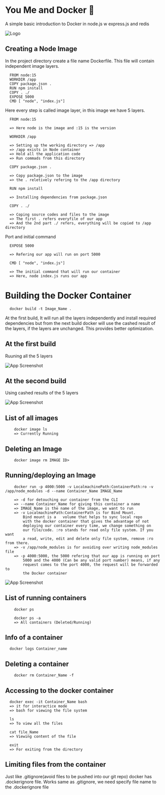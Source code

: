 # You Me and Docker 🐳

A simple basic introduction to Docker in node.js w express.js and redis

![Logo](https://logos-world.net/wp-content/uploads/2021/02/Docker-Logo-2015-2017.png)

## Creating a Node Image

In the project directory create a file name Dockerfile. This file will contain independent image 
layers. 

```
  FROM node:15
  WORKDIR /app  
  COPY package.json .
  RUN npm install
  COPY . ./
  EXPOSE 5000
  CMD [ "node", "index.js"]
```
Here every step is called image layer, in this image we have 5 layers. 

```
  FROM node:15

  => Here node is the image and :15 is the version
```
```
  WORKDIR /app 

  => Setting up the working directory => /app
  => /app exists in Node container
  => Hold all the application code
  => Run commads from this directory
```
```
  COPY package.json .

  => Copy package.json to the image 
  => the . reletively refering to the /app directory 
```
```
  RUN npm install

  => Installing dependencies from package.json
```
```
  COPY . ./

  => Coping source codes and files to the image
  => The first . refers everyfile of our app
  => And the 2nd part ./ refers, everything will be copied to /app directory
```

Port and initial command
```
  EXPOSE 5000

  => Refering our app will run on port 5000
```
```
  CMD [ "node", "index.js"]

  => The initial command that will run our container
  => Here, node index.js runs our app
```


# Building the Docker Container
```
  docker build -t Image_Name .
```

At the first build, It will run all the layers independently and install required dependencies but 
from the next build docker will use the cashed result of the layers, if the layers are unchanged. 
This provides better optimization.



## At the first build
Ruuning all the 5 layers

![App Screenshot](https://i.ibb.co/G5t5KbC/dc3.jpg)

## At the second build
Using cashed results of the 5 layers

![App Screenshot](https://i.ibb.co/yn1NStg/dc2.png)

## List of all images
```
    docker image ls
    => Currently Running
```


## Deleting an Image
```
    docker image rm IMAGE ID>
```


## Running/deploying an Image
```
    docker run -p 4000:5000 -v LocalmachinePath:ContainerPath:ro -v /app/node_modules -d --name Container_Name IMAGE_Name

    => -d for detouching our container from the CLI 
    => --name Container_Name for giving this container a name
    => IMAGE_Name is the name of the image, we want to run
    => -v LocalmachinePath:ContainerPath is for Bind Mount. 
        Bind mount is a   volume that helps to sync local repo 
        with the docker container that gives the advantage of not
        deploying our container every time, we change something on 
        our file/code. :ro stands for read only file system. If you want 
        a read, write, edit and delete only file system, remove :ro from there.
    => -v /app/node_modules is for avoiding over writing node_modules file
    => -p 4000:5000, the 5000 refering that our app is running on port 
        5000 and the 4000 (Can be any valid port number) means, if any 
        request comes to the port 4000, the request will be forwarded to
        the Docker container
```
![App Screenshot](https://i.ibb.co/LRPxnbT/dc4.png)

## List of running containers
```
    docker ps
```
```
    docker ps -a
    => All containers (Deleted/Running)
```

## Info of a container
```
  docker logs Container_name
```

## Deleting a container
```
    docker rm Container_Name -f
```

## Accessing to the docker container
```
  docker exec -it Container_Name bash
  => it for interactice mode
  => bash for viewing the file system
```

```
  ls 
  => To view all the files
```

```
  cat file_Name 
  => Viewing content of the file
```

```
  exit
  => For exiting from the directory
```

## Limiting files from the container
Just like .gitignore(avoid files to be pushed 
into our git repo) docker has .dockerignore file.
Works same as .gitignore, we need specify file 
name to the .dockerignore file 


